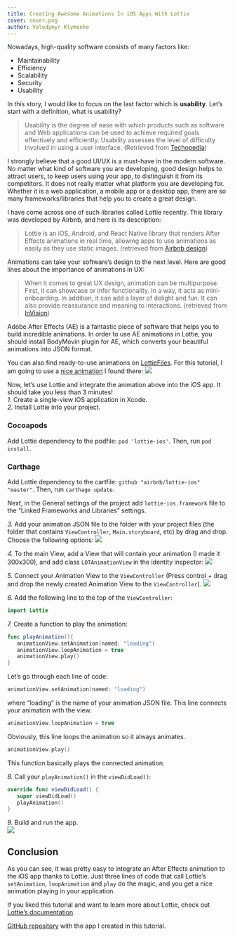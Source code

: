 ```yaml
---
title: Creating Awesome Animations In iOS Apps With Lottie
cover: cover.png
author: Volodymyr Klymenko
---
```


<re-img src="cover.png"></re-img>

Nowadays, high-quality software consists of many factors like:
- Maintainability
- Efficiency
- Scalability
- Security
- Usability

In this story, I would like to focus on the last factor which is **usability**. Let’s start with a definition, what is usability?

> Usability is the degree of ease with which products such as software and Web applications can be used to achieve required goals effectively and efficiently. Usability assesses the level of difficulty involved in using a user interface. (Retrieved from <a href="https://www.techopedia.com/definition/4919/usability" target="_blank" rel="noopener noreferrer">Techopedia</a>)

I strongly believe that a good UI/UX is a must-have in the modern software. No matter what kind of software you are developing, good design helps to attract users, to keep users using your app, to distinguish it from its competitors. It does not really matter what platform you are developing for. Whether it is a web application, a mobile app or a desktop app, there are so many frameworks/libraries that help you to create a great design.

I have come across one of such libraries called Lottie recently. This library was developed by Airbnb, and here is its description:
> Lottie is an iOS, Android, and React Native library that renders After Effects animations in real time, allowing apps to use animations as easily as they use static images. (retrieved from <a href="https://airbnb.design/lottie/" target="_blank" rel="noopener noreferrer">Airbnb design</a>)

Animations can take your software’s design to the next level. Here are good lines about the importance of animations in UX:
> When it comes to great UX design, animation can be multipurpose. First, it can showcase or infer functionality. In a way, it acts as mini-onboarding. In addition, it can add a layer of delight and fun. It can also provide reassurance and meaning to interactions. (retrieved from <a href="https://www.invisionapp.com/inside-design/importance-good-animation-ux/" target="_blank" rel="noopener noreferrer">InVision</a>)

Adobe After Effects (AE) is a fantastic piece of software that helps you to build incredible animations. In order to use AE animations in Lottie, you should install BodyMovin plugin for AE, which converts your beautiful animations into JSON format.

You can also find ready-to-use animations on <a href="https://lottiefiles.com/" target="_blank" rel="noopener noreferrer">LottieFiles</a>. For this tutorial, I am going to use a <a href="https://www.lottiefiles.com/2523-loading/" target="_blank" rel="noopener noreferrer">nice animation</a> I found there:
<img src="https://i.imgur.com/Yklddmi.gif" />

Now, let’s use Lottie and integrate the animation above into the iOS app. It should take you less than 3 minutes!<br />
_1._ Create a single-view iOS application in Xcode.<br />
_2._ Install Lottie into your project.<br />

### Cocoapods
Add Lottie dependency to the podfile: `pod 'lottie-ios'`. Then, run `pod install`.

### Carthage
Add Lottie dependency to the cartfile: `github "airbnb/lottie-ios" "master"`. Then, run `carthage update`.

Next, in the General settings of the project add `lottie-ios.framework` file to the “Linked Frameworks and Libraries” settings.

_3._ Add your animation JSON file to the folder with your project files (the folder that contains `ViewController`, `Main.storyboard`, etc) by drag and drop. Choose the following options:
<img src="https://i.imgur.com/NDsIQ0t.png" />

_4._ To the main View, add a View that will contain your animation (I made it 300x300), and add class `LOTAnimationView` in the identity inspector:
<img src="https://i.imgur.com/crY3pYE.png" />

_5._ Connect your Animation View to the `ViewController` (Press control + drag and drop the newly created Animation View to the `ViewController`).
<img src="https://i.imgur.com/3Z4wwoI.gif" />

_6._ Add the following line to the top of the `ViewController`:
```swift
import Lottie
```

_7._ Create a function to play the animation:
```swift
func playAnimation(){
   animationView.setAnimation(named: "loading")
   animationView.loopAnimation = true
   animationView.play()
}
```

Let’s go through each line of code:
```swift
animationView.setAnimation(named: "loading")
```

where “loading” is the name of your animation JSON file.
This line connects your animation with the view.

```swift
animationView.loopAnimation = true
```

Obviously, this line loops the animation so it always animates.
```swift
animationView.play()
```

This function basically plays the connected animation.

_8._ Call your `playAnimation()` in the `viewDidLoad()`:
```swift
override func viewDidLoad() {
   super.viewDidLoad()
   playAnimation()
}
```

_9._ Build and run the app. <br />
<img src="https://imgur.com/3RO26FT.gif" />

## Conclusion
As you can see, it was pretty easy to integrate an After Effects animation to the iOS app thanks to Lottie. Just three lines of code that call Lottie’s `setAnimation`, `loopAnimation` and `play` do the magic, and you get a nice animation playing in your application.

If you liked this tutorial and want to learn more about Lottie, check out <a href="https://github.com/airbnb/lottie-ios" target="_blank" rel="noopener noreferrer">Lottie’s documentation</a>.

<a href="https://github.com/klymenkoo/lottie-ios-app" target="_blank" rel="noopener noreferrer">GitHub repository</a> with the app I created in this tutorial.
